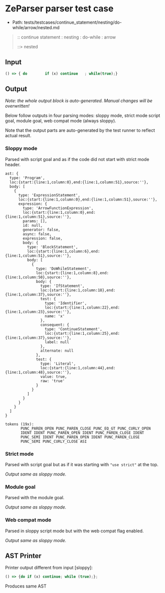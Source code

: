 # ZeParser parser test case

- Path: tests/testcases/continue_statement/nesting/do-while/arrow/nested.md

> :: continue statement : nesting : do-while : arrow
>
> ::> nested

## Input

`````js
() => { do        if (x) continue   ; while(true);}
`````

## Output

_Note: the whole output block is auto-generated. Manual changes will be overwritten!_

Below follow outputs in four parsing modes: sloppy mode, strict mode script goal, module goal, web compat mode (always sloppy).

Note that the output parts are auto-generated by the test runner to reflect actual result.

### Sloppy mode

Parsed with script goal and as if the code did not start with strict mode header.

`````
ast: {
  type: 'Program',
  loc:{start:{line:1,column:0},end:{line:1,column:51},source:''},
  body: [
    {
      type: 'ExpressionStatement',
      loc:{start:{line:1,column:0},end:{line:1,column:51},source:''},
      expression: {
        type: 'ArrowFunctionExpression',
        loc:{start:{line:1,column:0},end:{line:1,column:51},source:''},
        params: [],
        id: null,
        generator: false,
        async: false,
        expression: false,
        body: {
          type: 'BlockStatement',
          loc:{start:{line:1,column:6},end:{line:1,column:51},source:''},
          body: [
            {
              type: 'DoWhileStatement',
              loc:{start:{line:1,column:8},end:{line:1,column:50},source:''},
              body: {
                type: 'IfStatement',
                loc:{start:{line:1,column:18},end:{line:1,column:37},source:''},
                test: {
                  type: 'Identifier',
                  loc:{start:{line:1,column:22},end:{line:1,column:23},source:''},
                  name: 'x'
                },
                consequent: {
                  type: 'ContinueStatement',
                  loc:{start:{line:1,column:25},end:{line:1,column:37},source:''},
                  label: null
                },
                alternate: null
              },
              test: {
                type: 'Literal',
                loc:{start:{line:1,column:44},end:{line:1,column:48},source:''},
                value: true,
                raw: 'true'
              }
            }
          ]
        }
      }
    }
  ]
}

tokens (19x):
       PUNC_PAREN_OPEN PUNC_PAREN_CLOSE PUNC_EQ_GT PUNC_CURLY_OPEN
       IDENT IDENT PUNC_PAREN_OPEN IDENT PUNC_PAREN_CLOSE IDENT
       PUNC_SEMI IDENT PUNC_PAREN_OPEN IDENT PUNC_PAREN_CLOSE
       PUNC_SEMI PUNC_CURLY_CLOSE ASI
`````

### Strict mode

Parsed with script goal but as if it was starting with `"use strict"` at the top.

_Output same as sloppy mode._

### Module goal

Parsed with the module goal.

_Output same as sloppy mode._

### Web compat mode

Parsed in sloppy script mode but with the web compat flag enabled.

_Output same as sloppy mode._

## AST Printer

Printer output different from input [sloppy]:

````js
() => {do if (x) continue; while (true);};
````

Produces same AST
